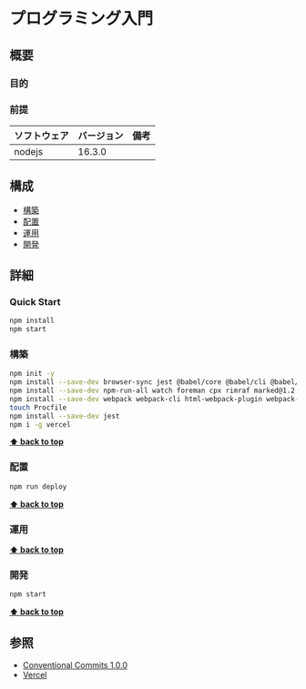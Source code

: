 # プログラミング入門
## 概要

### 目的

### 前提

| ソフトウェア | バージョン | 備考 |
| :----------- | :--------- | :--- |
| nodejs       | 16.3.0    |      |

## 構成

- [構築](#構築)
- [配置](#配置)
- [運用](#運用)
- [開発](#開発)

## 詳細

### Quick Start

```bash
npm install
npm start
```

### 構築

```bash
npm init -y
npm install --save-dev browser-sync jest @babel/core @babel/cli @babel/preset-env @babel/register
npm install --save-dev npm-run-all watch foreman cpx rimraf marked@1.2.2
npm install --save-dev webpack webpack-cli html-webpack-plugin webpack-dev-server
touch Procfile
npm install --save-dev jest
npm i -g vercel
```

**[⬆ back to top](#構成)**

### 配置

```bash
npm run deploy
```

**[⬆ back to top](#構成)**

### 運用

**[⬆ back to top](#構成)**

### 開発

```bash
npm start
```

**[⬆ back to top](#構成)**

## 参照
- [Conventional Commits 1.0.0](https://www.conventionalcommits.org/ja/v1.0.0/)
- [Vercel](https://vercel.com/)